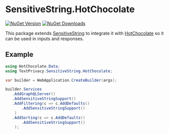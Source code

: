 # SensitiveString.HotChocolate
[![NuGet Version](http://img.shields.io/nuget/v/SensitiveString.HotChocolate.svg?style=for-the-badge&logo=nuget)](https://www.nuget.org/packages/SensitiveString.HotChocolate/) [![NuGet Downloads](https://img.shields.io/nuget/dt/SensitiveString.HotChocolate.svg?style=for-the-badge&logo=nuget)](https://www.nuget.org/packages/SensitiveString.HotChocolate/)

This package extends [SensitiveString](https://www.nuget.org/packages/SensitiveString) to integrate it with [HotChocolate](https://github.com/ChilliCream/graphql-platform) so it can be used in inputs and responses.

## Example

```c#
using HotChocolate.Data;
using TextPrivacy.SensitiveString.HotChocolate;

var builder = WebApplication.CreateBuilder(args);

builder.Services
   .AddGraphQLServer()
   .AddSensitiveStringSupport()
   .AddFiltering(c => c.AddDefaults()
       .AddSensitiveStringSupport()
    )
   .AddSorting(c => c.AddDefaults()
       .AddSensitiveStringSupport()
    );
```